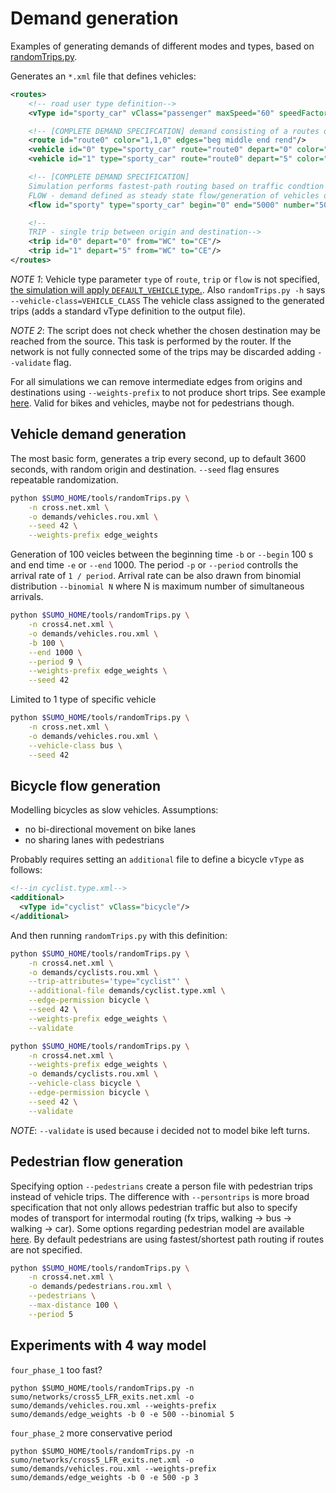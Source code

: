 # Demand generation

Examples of generating demands of different modes and types, based on [randomTrips.py](https://sumo.dlr.de/docs/Tools/Trip.html).


Generates an `*.xml` file that defines vehicles:

```xml
<routes>
    <!-- road user type definition-->
    <vType id="sporty_car" vClass="passenger" maxSpeed="60" speedFactor="1.3" speedDev="0.1" sigma="0.1" />

    <!-- [COMPLETE DEMAND SPECIFCATION] demand consisting of a routes definitons [sequence of edges] and one or more vehicles of a given type following a route-->
    <route id="route0" color="1,1,0" edges="beg middle end rend"/>
    <vehicle id="0" type="sporty_car" route="route0" depart="0" color="1,0,0"/>
    <vehicle id="1" type="sporty_car" route="route0" depart="5" color="1,0,0"/>

    <!-- [COMPLETE DEMAND SPECIFICATION]
    Simulation performs fastest-path routing based on traffic condtion at departure time 
    FLOW - demand defined as steady state flow/generation of vehicles of a given type between origin and desintaion edges-->
    <flow id="sporty" type="sporty_car" begin="0" end="5000" number="500" from="WC" to="CE" departPos="base" departLane="best" />

    <!--
    TRIP - single trip between origin and destination-->
    <trip id="0" depart="0" from="WC" to="CE"/>
    <trip id="1" depart="5" from="WC" to="CE"/>
</routes>
```

_NOTE 1_: Vehicle type parameter `type` of `route`, `trip` or `flow` is not specified, [the simulation will apply `DEFAULT_VEHICLE` type.](https://sumo.dlr.de/docs/Definition_of_Vehicles%2C_Vehicle_Types%2C_and_Routes.html#default_vehicle_type).  Also `randomTrips.py -h` says  `--vehicle-class=VEHICLE_CLASS`
                        The vehicle class assigned to the generated trips
                        (adds a standard vType definition to the output file).

_NOTE 2_: The script does not check whether the chosen destination may be reached from the source. This task is performed by the router. If the network is not fully connected some of the trips may be discarded adding `--validate` flag. 

For all simulations we can remove intermediate edges from origins and destinations using `--weights-prefix` to not produce short trips. See example [here](https://sumo.dlr.de/docs/Tools/Trip.html#usage_example). Valid for bikes and vehicles, maybe not for pedestrians though.

## Vehicle demand generation

The most basic form, generates a trip every second, up to default 3600 seconds, with random origin and destination. `--seed` flag ensures repeatable randomization.

```sh
python $SUMO_HOME/tools/randomTrips.py \
    -n cross.net.xml \
    -o demands/vehicles.rou.xml \
    --seed 42 \
    --weights-prefix edge_weights
```

Generation of 100 veicles between the beginning time `-b` or `--begin` 100 s and end time `-e` or `--end` 1000. The period `-p` or `--period` controlls the arrival rate of `1 / period`. Arrival rate can be also drawn from binomial distribution `--binomial N` where N is maximum number of simultaneous arrivals.

```sh
python $SUMO_HOME/tools/randomTrips.py \
    -n cross4.net.xml \
    -o demands/vehicles.rou.xml \
    -b 100 \
    --end 1000 \
    --period 9 \
    --weights-prefix edge_weights \
    --seed 42
```


Limited to 1 type of specific vehicle

```sh
python $SUMO_HOME/tools/randomTrips.py \
    -n cross.net.xml \
    -o demands/vehicles.rou.xml \
    --vehicle-class bus \
    --seed 42
```

## Bicycle flow generation

Modelling bicycles as slow vehicles. Assumptions:

- no bi-directional movement on bike lanes
- no sharing lanes with pedestrians

Probably requires setting an `additional` file to define a bicycle `vType` as follows:

```xml
<!--in cyclist.type.xml-->
<additional>
  <vType id="cyclist" vClass="bicycle"/>
</additional>
```

And then running `randomTrips.py` with this definition:

```sh
python $SUMO_HOME/tools/randomTrips.py \
    -n cross4.net.xml \
    -o demands/cyclists.rou.xml \
    --trip-attributes='type="cyclist"' \
    --additional-file demands/cyclist.type.xml \
    --edge-permission bicycle \
    --seed 42 \
    --weights-prefix edge_weights \
    --validate
```

```sh
python $SUMO_HOME/tools/randomTrips.py \
    -n cross4.net.xml \
    --weights-prefix edge_weights \
    -o demands/cyclists.rou.xml \
    --vehicle-class bicycle \
    --edge-permission bicycle \
    --seed 42 \
    --validate
```

_NOTE_: `--validate` is used because i decided not to model bike left turns.

## Pedestrian flow generation

 Specifying option `--pedestrians` create a person file with pedestrian trips instead of vehicle trips. The difference with `--persontrips` is more broad specification that not only allows pedestrian traffic but also to specify modes of transport for intermodal routing (fx trips, walking -> bus -> walking -> car). Some options regarding pedestrian model are available [here](https://sumo.dlr.de/docs/Simulation/Pedestrians.html#pedestrian_models). By default pedestrians are using fastest/shortest path routing if routes are not specified.

```sh
python $SUMO_HOME/tools/randomTrips.py \
    -n cross4.net.xml \
    -o demands/pedestrians.rou.xml \
    --pedestrians \
    --max-distance 100 \
    --period 5
```

## Experiments with 4 way model
`four_phase_1` too fast?
```
python $SUMO_HOME/tools/randomTrips.py -n sumo/networks/cross5_LFR_exits.net.xml -o sumo/demands/vehicles.rou.xml --weights-prefix sumo/demands/edge_weights -b 0 -e 500 --binomial 5
```

`four_phase_2` more conservative period
```
python $SUMO_HOME/tools/randomTrips.py -n sumo/networks/cross5_LFR_exits.net.xml -o sumo/demands/vehicles.rou.xml --weights-prefix sumo/demands/edge_weights -b 0 -e 500 -p 3
```



